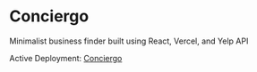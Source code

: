 # Conciergo
 Minimalist business finder built using React, Vercel, and Yelp API

Active Deployment: [Conciergo](http://conciergo.vercel.app/)
